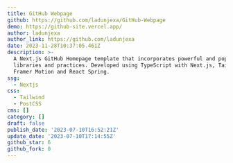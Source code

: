 ```yaml
---
title: GitHub Webpage
github: https://github.com/ladunjexa/GitHub-Webpage
demo: https://github-site.vercel.app/
author: ladunjexa
author_link: https://github.com/ladunjexa
date: 2023-11-28T10:37:05.461Z
description: >-
  A Next.js GitHub Homepage template that incorporates powerful and popular
  libraries and practices. Developed using TypeScript with Next.js, TailwindCSS,
  Framer Motion and React Spring.
ssg:
  - Nextjs
css:
  - Tailwind
  - PostCSS
cms: []
category: []
draft: false
publish_date: '2023-07-10T16:52:21Z'
update_date: '2023-07-10T17:14:55Z'
github_star: 6
github_fork: 0
---
```

